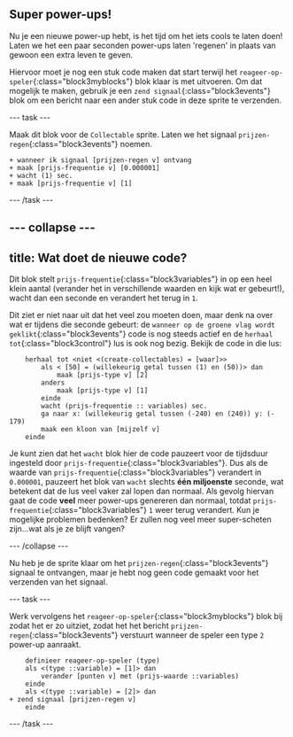 ## Super power-ups!

Nu je een nieuwe power-up hebt, is het tijd om het iets cools te laten doen! Laten we het een paar seconden power-ups laten 'regenen' in plaats van gewoon een extra leven te geven.

Hiervoor moet je nog een stuk code maken dat start terwijl het `reageer-op-speler`{:class="block3myblocks"} blok klaar is met uitvoeren. Om dat mogelijk te maken, gebruik je een `zend signaal`{:class="block3events"} blok om een bericht naar een ander stuk code in deze sprite te verzenden.

--- task ---

Maak dit blok voor de `Collectable` sprite. Laten we het signaal `prijzen-regen`{:class="block3events"} noemen.

```blocks3
+ wanneer ik signaal [prijzen-regen v] ontvang
+ maak [prijs-frequentie v] [0.000001]
+ wacht (1) sec.
+ maak [prijs-frequentie v] [1]
```

--- /task ---

--- collapse ---
---
title: Wat doet de nieuwe code?
---

Dit blok stelt `prijs-frequentie`{:class="block3variables"} in op een heel klein aantal \(verander het in verschillende waarden en kijk wat er gebeurt!\), wacht dan een seconde en verandert het terug in `1`.

Dit ziet er niet naar uit dat het veel zou moeten doen, maar denk na over wat er tijdens die seconde gebeurt: de `wanneer op de groene vlag wordt geklikt`{:class="block3events"} code is nog steeds actief en de `herhaal tot`{:class="block3control"} lus is ook nog bezig. Bekijk de code in die lus:

```blocks3
    herhaal tot <niet <(create-collectables) = [waar]>>
        als < [50] = (willekeurig getal tussen (1) en (50))> dan
            maak [prijs-type v] [2]
        anders
            maak [prijs-type v] [1]
        einde
        wacht (prijs-frequentie :: variables) sec.
        ga naar x: (willekeurig getal tussen (-240) en (240)) y: (- 179)
        maak een kloon van [mijzelf v]
    einde
```

Je kunt zien dat het `wacht` blok hier de code pauzeert voor de tijdsduur ingesteld door `prijs-frequentie`{:class="block3variables"}. Dus als de waarde van `prijs-frequentie`{:class="block3variables"} verandert in `0.000001`, pauzeert het blok van `wacht` slechts **één miljoenste** seconde, wat betekent dat de lus veel vaker zal lopen dan normaal. Als gevolg hiervan gaat de code **veel** meer power-ups genereren dan normaal, totdat `prijs-frequentie`{:class="block3variables"} `1` weer terug verandert. Kun je mogelijke problemen bedenken? Er zullen nog veel meer super-scheten zijn…wat als je ze blijft vangen?

--- /collapse ---

Nu heb je de sprite klaar om het `prijzen-regen`{:class="block3events"} signaal te ontvangen, maar je hebt nog geen code gemaakt voor het verzenden van het signaal.

--- task ---

Werk vervolgens het `reageer-op-speler`{:class="block3myblocks"} blok bij zodat het er zo uitziet, zodat het het bericht `prijzen-regen`{:class="block3events"} verstuurt wanneer de speler een type `2` power-up aanraakt.

```blocks3
    definieer reageer-op-speler (type)
    als <(type ::variable) = [1]> dan
        verander [punten v] met (prijs-waarde ::variables)
    einde
    als <(type ::variable) = [2]> dan
+ zend signaal [prijzen-regen v]
    einde
```

--- /task ---
